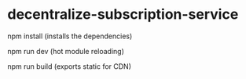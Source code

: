# decentralize-subscription-service
 
npm install (installs the dependencies)

npm run dev (hot module reloading)

npm run build (exports static for CDN)
